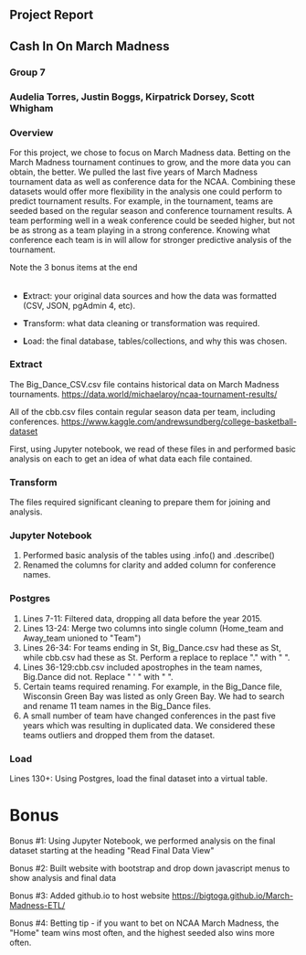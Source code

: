 ## Project Report

## Cash In On March Madness

### Group 7
### Audelia Torres, Justin Boggs, Kirpatrick Dorsey, Scott Whigham

### Overview

For this project, we chose to focus on March Madness data. Betting on the March Madness tournament continues to grow, and the more data you can obtain, the better. We pulled the last five years of March Madness tournament data as well as conference data for the NCAA. Combining these datasets would offer more flexibility in the analysis one could perform to predict tournament results. For example, in the tournament, teams are seeded based on the regular season and conference tournament results. A team performing well in a weak conference could be seeded higher, but not be as strong as a team playing in a strong conference. Knowing what conference each team is in will allow for stronger predictive analysis of the tournament. 

Note the 3 bonus items at the end
######

* **E**xtract: your original data sources and how the data was formatted (CSV, JSON, pgAdmin 4, etc).

* **T**ransform: what data cleaning or transformation was required.

* **L**oad: the final database, tables/collections, and why this was chosen.

### Extract
The Big_Dance_CSV.csv file contains historical data on March Madness tournaments.
https://data.world/michaelaroy/ncaa-tournament-results/

All of the cbb.csv files contain regular season data per team, including conferences.
https://www.kaggle.com/andrewsundberg/college-basketball-dataset

First, using Jupyter notebook, we read of these files in and performed basic analysis on each to get an idea of what data each file contained.

### Transform
The files required significant cleaning to prepare them for joining and analysis. 

### Jupyter Notebook
1. Performed basic analysis of the tables using .info() and .describe()
2. Renamed the columns for clarity and added column for conference names.

### Postgres
1. Lines 7-11: Filtered data, dropping all data before the year 2015.
2. Lines 13-24: Merge two columns into single column (Home_team and Away_team unioned to "Team")
3. Lines 26-34:  For teams ending in St, Big_Dance.csv had these as St, while cbb.csv had these as St. Perform a replace to replace "." with " ".
4. Lines 36-129:cbb.csv included apostrophes in the team names, Big.Dance did not. Replace " ' " with " ".
5. Certain teams required renaming. For example, in the Big_Dance file, Wisconsin Green Bay was listed as only Green Bay. We had to search and rename 11 team names in the Big_Dance files.
6. A small number of team have changed conferences in the past five years which was resulting in duplicated data. We considered these teams outliers and dropped them from the dataset.              

### Load
Lines 130+: Using Postgres, load the final dataset into a virtual table.

# Bonus
Bonus #1: Using Jupyter Notebook, we performed analysis on the final dataset starting at the heading "Read Final Data View"

Bonus #2: Built website with bootstrap and drop down javascript menus to show analysis and final data

Bonus #3: Added github.io to host website <a href="https://bigtoga.github.io/March-Madness-ETL/" target="_blank">https://bigtoga.github.io/March-Madness-ETL/</a>

Bonus #4: Betting tip - if you want to bet on NCAA March Madness, the "Home" team wins most often, and the highest seeded also wins more often.
